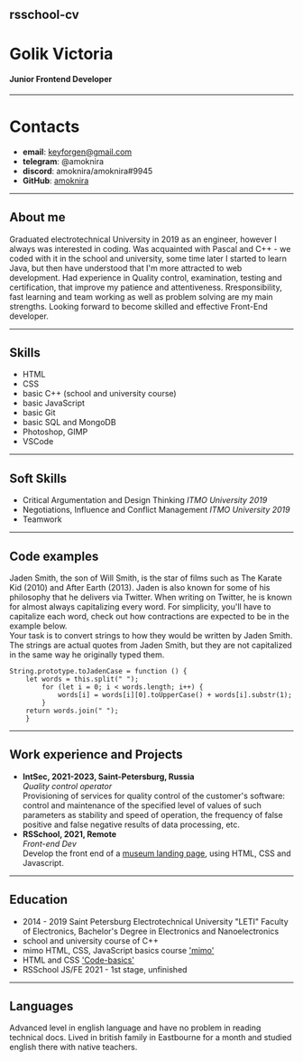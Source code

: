 ## rsschool-cv ##
# Golik Victoria  
#### Junior Frontend Developer
***
# Contacts  
* **email**: keyforgen@gmail.com  
* **telegram**: @amoknira  
* **discord**: amoknira/amoknira#9945
* **GitHub**: [amoknira](https://github.com/amoknira)
***
## About me
Graduated electrotechnical University in 2019 as an engineer, however I always was interested in coding. Was acquainted with Pascal and C++ - we coded with it in the school and university, some time later I started to learn Java, but then have understood that I'm more attracted to web development.
Had experience in Quality control, examination, testing and certification, that improve my patience and attentiveness.
Rresponsibility, fast learning and team working as well as problem solving are my main strengths.
Looking forward to become skilled and effective Front-End developer.
***
## Skills  
* HTML  
* CSS  
* basic C++ (school and university course)  
* basic JavaScript  
* basic Git  
* basic SQL and MongoDB  
* Photoshop, GIMP  
* VSCode  
***
## Soft Skills  
* Critical Argumentation and Design Thinking *ITMO University 2019*  
* Negotiations, Influence and Conflict Management *ITMO University 2019*  
* Teamwork  
***
## Code examples  
Jaden Smith, the son of Will Smith, is the star of films such as The Karate Kid (2010) and After Earth (2013). Jaden is also known for some of his philosophy that he delivers via Twitter. When writing on Twitter, he is known for almost always capitalizing every word. For simplicity, you'll have to capitalize each word, check out how contractions are expected to be in the example below.  
Your task is to convert strings to how they would be written by Jaden Smith. The strings are actual quotes from Jaden Smith, but they are not capitalized in the same way he originally typed them.


```
String.prototype.toJadenCase = function () {
    let words = this.split(" ");
        for (let i = 0; i < words.length; i++) {
            words[i] = words[i][0].toUpperCase() + words[i].substr(1);
        }
    return words.join(" ");
    }
```
***
## Work experience and Projects  
* **IntSec, 2021-2023, Saint-Petersburg, Russia**  
    *Quality control operator*  
Provisioning of services for quality control of the customer's software: control and maintenance of the specified level of values ​​of such parameters as stability and speed of operation, the frequency of false positive and false negative results of data processing, etc.  
* **RSSchool, 2021, Remote**  
    *Front-end Dev*  
Develop the front end of a [museum landing page](https://github.com/rolling-scopes-school/amoknira-JSFE2021Q3/tree/gh-pages), using HTML, CSS and Javascript. 
***
## Education   
* 2014 - 2019 Saint Petersburg Electrotechnical University "LETI" Faculty of Electronics, Bachelor's Degree in Electronics and Nanoelectronics  
* school and university course of C++
* mimo  HTML, CSS, JavaScript basics course ['mimo'](https://getmimo.com)
* HTML and CSS ['Code-basics'](https://ru.code-basics.com)
* RSSchool JS/FE 2021 - 1st stage, unfinished
***
## Languages    
Advanced level in english language and have no problem in reading technical docs. Lived in british family in Eastbourne for a month and studied english there with native teachers.  
